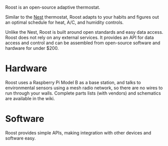 Roost is an open-source adaptive thermostat.

Similar to the [Nest](http://www.nest.com/) thermostat, Roost adapts to your habits and figures out an optimal schedule for heat, A/C, and humidity controls.

Unlike the Nest, Roost is built around open standards and easy data access. Roost does not rely on any external services. It provides an API for data access and control and can be assembled from open-source software and hardware for under $200.

# Hardware

Roost uses a Raspberry Pi Model B as a base station, and talks to environmental sensors using a mesh radio network, so there are no wires to run through your walls. Complete parts lists (with vendors) and schematics are available in the wiki.

# Software

Roost provides simple APIs, making integration with other devices and software easy.

